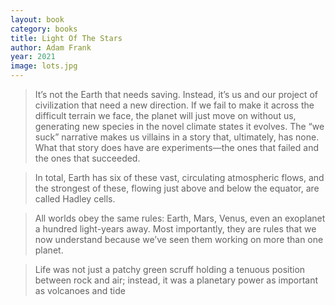 ```yaml
---
layout: book
category: books
title: Light Of The Stars
author: Adam Frank
year: 2021
image: lots.jpg
---
```

> It’s not the Earth that needs saving. Instead, it’s us and our project of civilization that need a new direction. If we fail to make it across the difficult terrain we face, the planet will just move on without us, generating new species in the novel climate states it evolves. The “we suck” narrative makes us villains in a story that, ultimately, has none. What that story does have are experiments—the ones that failed and the ones that succeeded.

> In total, Earth has six of these vast, circulating atmospheric flows, and the strongest of these, flowing just above and below the equator, are called Hadley cells.

> All worlds obey the same rules: Earth, Mars, Venus, even an exoplanet a hundred light-years away. Most importantly, they are rules that we now understand because we’ve seen them working on more than one planet.

> Life was not just a patchy green scruff holding a tenuous position between rock and air; instead, it was a planetary power as important as volcanoes and tide
